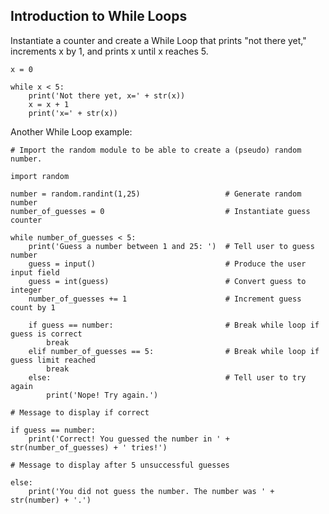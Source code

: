 ## Introduction to While Loops

Instantiate a counter and create a While Loop that prints "not there yet," increments x by 1, and prints x until x reaches 5.

    x = 0

    while x < 5:
        print('Not there yet, x=' + str(x))
        x = x + 1
        print('x=' + str(x))

Another While Loop example:

    # Import the random module to be able to create a (pseudo) random number.
    
    import random
    
    number = random.randint(1,25)                   # Generate random number
    number_of_guesses = 0                           # Instantiate guess counter
    
    while number_of_guesses < 5:
        print('Guess a number between 1 and 25: ')  # Tell user to guess number
        guess = input()                             # Produce the user input field
        guess = int(guess)                          # Convert guess to integer
        number_of_guesses += 1                      # Increment guess count by 1
    
        if guess == number:                         # Break while loop if guess is correct
            break
        elif number_of_guesses == 5:                # Break while loop if guess limit reached
            break
        else:                                       # Tell user to try again
            print('Nope! Try again.')
    
    # Message to display if correct
    
    if guess == number:
        print('Correct! You guessed the number in ' + str(number_of_guesses) + ' tries!')
        
    # Message to display after 5 unsuccessful guesses
    
    else:
        print('You did not guess the number. The number was ' + str(number) + '.')



    
